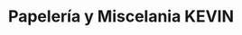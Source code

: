 ---
title: "Papelería y Miscelania KEVIN"
url: /castilla-la-nueva/papeleria-y-miscelania-kevin/
shop: Schreibwaren
---